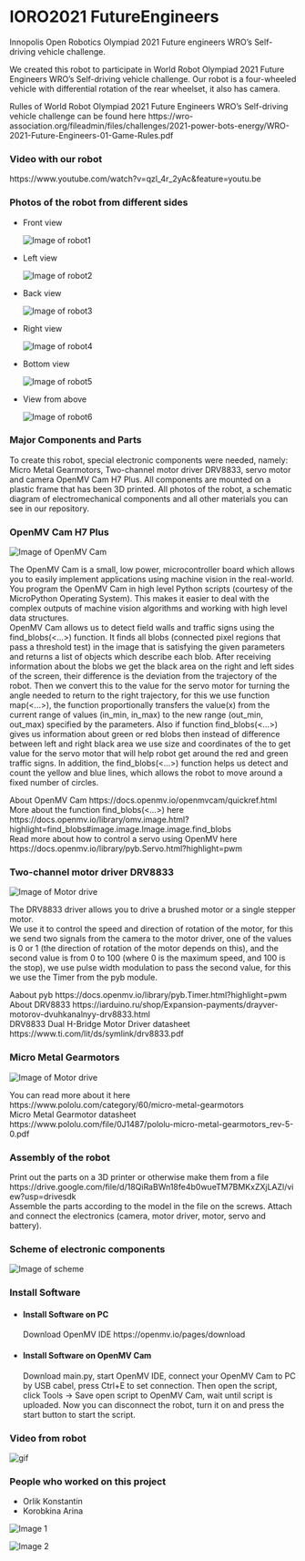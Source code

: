 # IORO2021 FutureEngineers
<p>Innopolis Open Robotics Olympiad 2021 Future engineers WRO’s Self-driving vehicle challenge.</p>
<p>We created this robot to participate in World Robot Olympiad 2021 Future Engineers WRO’s Self-driving vehicle challenge.
Our robot is a four-wheeled vehicle with differential rotation of the rear wheelset, it also has сamera.</p>

<p>Rulles of World Robot Olympiad 2021 Future Engineers WRO’s Self-driving vehicle challenge can be found here https://wro-association.org/fileadmin/files/challenges/2021-power-bots-energy/WRO-2021-Future-Engineers-01-Game-Rules.pdf</p>

<h3>Video with our robot</h3>
<p>https://www.youtube.com/watch?v=qzl_4r_2yAc&feature=youtu.be</p>

<h3>Photos of the robot from different sides</h3>
<ul><li>Front view</li>
	
![Image of robot1](https://github.com/Glaurung2000/images/blob/master/photo_2021-09-23_17-11-24.jpg)

<li>Left view</li>
	
![Image of robot2](https://github.com/Glaurung2000/images/blob/master/photo_2021-09-23_17-12-11.jpg)
	
<li>Back view</li>

![Image of robot3](https://github.com/Glaurung2000/images/blob/master/photo_2021-09-23_17-12-03.jpg)

<li>Right view</li>
	
![Image of robot4](https://github.com/Glaurung2000/images/blob/master/photo_2021-09-23_17-11-50.jpg)

<li>Bottom view</li>

![Image of robot5](https://github.com/Glaurung2000/images/blob/master/photo_2021-09-23_17-12-25.jpg)

<li>View from above</li>
	
![Image of robot6](https://github.com/Glaurung2000/images/blob/master/photo_2021-09-23_17-12-19.jpg)

</ul>

<h3>Major Components and Parts</h3>
<p>To create this robot, special electronic components were needed, namely: Micro Metal Gearmotors, Two-channel motor driver DRV8833, servo motor and camera OpenMV Cam H7 Plus. All components are mounted on a plastic frame that has been 3D printed. All photos of the robot, a schematic diagram of electromechanical components and all other materials you can see in our repository.</p>

<h3>OpenMV Cam H7 Plus</h3>

![Image of OpenMV Cam](https://github.com/Glaurung2000/images/blob/master/pinout-openmv-cam-h7-plus-ov5640.png)

<p>The OpenMV Cam is a small, low power, microcontroller board which allows you to easily implement applications using machine vision in the real-world. You program the OpenMV Cam in high level Python scripts (courtesy of the MicroPython Operating System). This makes it easier to deal with the complex outputs of machine vision algorithms and working with high level data structures.</br>
OpenMV Cam allows us to detect field walls and traffic signs using the find_blobs(<...>) function. It finds all blobs (connected pixel regions that pass a threshold test) in the image that is satisfying the given parameters and returns a list of objects which describe each blob. After receiving information about the blobs we get the black area on the right and left sides of the screen, their difference is the deviation from the trajectory of the robot. Then we convert this to the value for the servo motor for turning the angle needed to return to the right trajectory, for this we use function map(<...>), the function proportionally transfers the value(x) from the current range of values (in_min, in_max) to the new range (out_min, out_max) specified by the parameters. Also if function find_blobs(<...>) gives us information about green or red blobs then instead of difference between left and right black area we use size and coordinates of the to get value for the servo motor that will help robot get around the red and green traffic signs. In addition, the find_blobs(<...>) function helps us detect and count the yellow and blue lines, which allows the robot to move around a fixed number of circles.</p>

<p>About OpenMV Cam https://docs.openmv.io/openmvcam/quickref.html</br>
More about the function find_blobs(<...>) here https://docs.openmv.io/library/omv.image.html?highlight=find_blobs#image.image.Image.image.find_blobs</br>
Read more about how to control a servo using OpenMV here https://docs.openmv.io/library/pyb.Servo.html?highlight=pwm</p>

<h3>Two-channel motor driver DRV8833</h3>

![Image of Motor drive](https://github.com/Glaurung2000/images/blob/master/DRV8833.jpg)

<p>The DRV8833 driver allows you to drive a brushed motor or a single stepper motor.</br>
We use it to control the speed and direction of rotation of the motor, for this we send two signals from the camera to the motor driver, one of the values is 0 or 1 (the direction of rotation of the motor depends on this), and the second value is from 0 to 100 (where 0 is the maximum speed, and 100 is the stop), we use pulse width modulation to pass the second value, for this we use the Timer from the pyb module.</p> 

<p>Aabout pyb https://docs.openmv.io/library/pyb.Timer.html?highlight=pwm</br>
About DRV8833 https://iarduino.ru/shop/Expansion-payments/drayver-motorov-dvuhkanalnyy-drv8833.html</br>
DRV8833 Dual H-Bridge Motor Driver datasheet https://www.ti.com/lit/ds/symlink/drv8833.pdf</p>


<h3>Micro Metal Gearmotors</h3>

![Image of Motor drive](https://github.com/Glaurung2000/images/blob/master/motor.jpg)

<p>You can read more about it here https://www.pololu.com/category/60/micro-metal-gearmotors </br>
 Micro Metal Gearmotor datasheet https://www.pololu.com/file/0J1487/pololu-micro-metal-gearmotors_rev-5-0.pdf</p>


<h3>Assembly of the robot</h3>
<p> Print out the parts on a 3D printer or otherwise make them from a file https://drive.google.com/file/d/18QiRaBWn18fe4b0wueTM7BMKxZXjLAZl/view?usp=drivesdk </br>
Assemble the parts according to the model in the file on the screws. Attach and connect the electronics (camera, motor driver, motor, servo and battery).</p>

<h3>Scheme of electronic components</h3>

![Image of scheme](https://github.com/Glaurung2000/images/blob/master/scheme.png)

<h3>Install Software</h3>
<ul><li><h4>Install Software on PC</h4></li>
<p>Download OpenMV IDE https://openmv.io/pages/download</p>
<li><h4>Install Software on OpenMV Cam</h4></li>
<p>Download main.py, start OpenMV IDE, connect your OpenMV Cam to PC by USB cabel, press Ctrl+E to set connection. Then open the script, click Tools -> 
Save open script to OpenMV Cam, wait until script is uploaded. Now you can disconnect the robot, turn it on and press the start button to start the script.</p></ul>

<h3>Video from robot</h3>

![gif](https://github.com/Glaurung2000/IORO2021_FutureEngineers/blob/main/video_from_robot.gif)

<h3>People who worked on this project</h3>
	<ul><li>Orlik Konstantin</li>
	<li>Korobkina Arina</li></ul>

![Image 1](https://github.com/Glaurung2000/images/blob/master/photo_2021-09-24_12-39-30.jpg)

![Image 2](https://github.com/Glaurung2000/images/blob/master/photo_2021-09-24_12-39-10.jpg)

